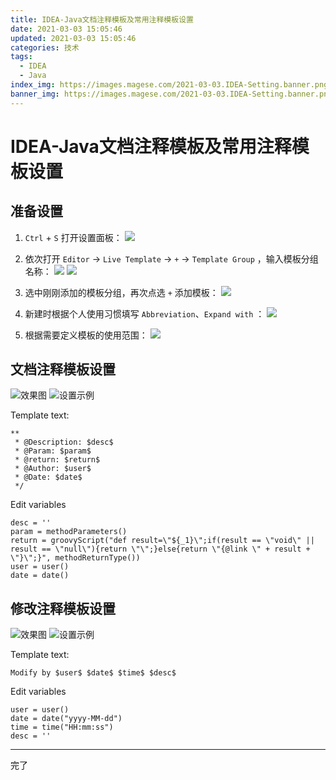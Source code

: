 ```yaml
---
title: IDEA-Java文档注释模板及常用注释模板设置
date: 2021-03-03 15:05:46
updated: 2021-03-03 15:05:46
categories: 技术
tags:
  - IDEA
  - Java
index_img: https://images.magese.com/2021-03-03.IDEA-Setting.banner.png
banner_img: https://images.magese.com/2021-03-03.IDEA-Setting.banner.png
---
```


# IDEA-Java文档注释模板及常用注释模板设置

## 准备设置

1. `Ctrl` + `S` 打开设置面板：
![](https://images.magese.com/2021-03-03.IDEA-Setting.01.png)

2. 依次打开 `Editor` -> `Live Template` -> `+` -> `Template Group` ，输入模板分组名称：
![](https://images.magese.com/2021-03-03.IDEA-Setting.02.png)
![](https://images.magese.com/2021-03-03.IDEA-Setting.03.png)

3. 选中刚刚添加的模板分组，再次点选 `+` 添加模板：
![](https://images.magese.com/2021-03-03.IDEA-Setting.04.png)

4. 新建时根据个人使用习惯填写 `Abbreviation`、`Expand with` ：
![](https://images.magese.com/2021-03-03.IDEA-Setting.05.png)
   
5. 根据需要定义模板的使用范围：
![](https://images.magese.com/2021-03-03.IDEA-Setting.06.png)


## 文档注释模板设置

![效果图](https://images.magese.com/2021-03-03.IDEA-Setting.07.png)
![设置示例](https://images.magese.com/2021-03-03.IDEA-Setting.08.png)

Template text:
```
**
 * @Description: $desc$
 * @Param: $param$
 * @return: $return$
 * @Author: $user$
 * @Date: $date$
 */
```

Edit variables
```properties
desc = ''
param = methodParameters()
return = groovyScript("def result=\"${_1}\";if(result == \"void\" || result == \"null\"){return \"\";}else{return \"{@link \" + result + \"}\";}", methodReturnType())
user = user()
date = date()
```

## 修改注释模板设置

![效果图](https://images.magese.com/2021-03-03.IDEA-Setting.10.png)
![设置示例](https://images.magese.com/2021-03-03.IDEA-Setting.09.png)


Template text:
```
Modify by $user$ $date$ $time$ $desc$
```

Edit variables
```properties
user = user()
date = date("yyyy-MM-dd")
time = time("HH:mm:ss")
desc = ''
```

---
完了
